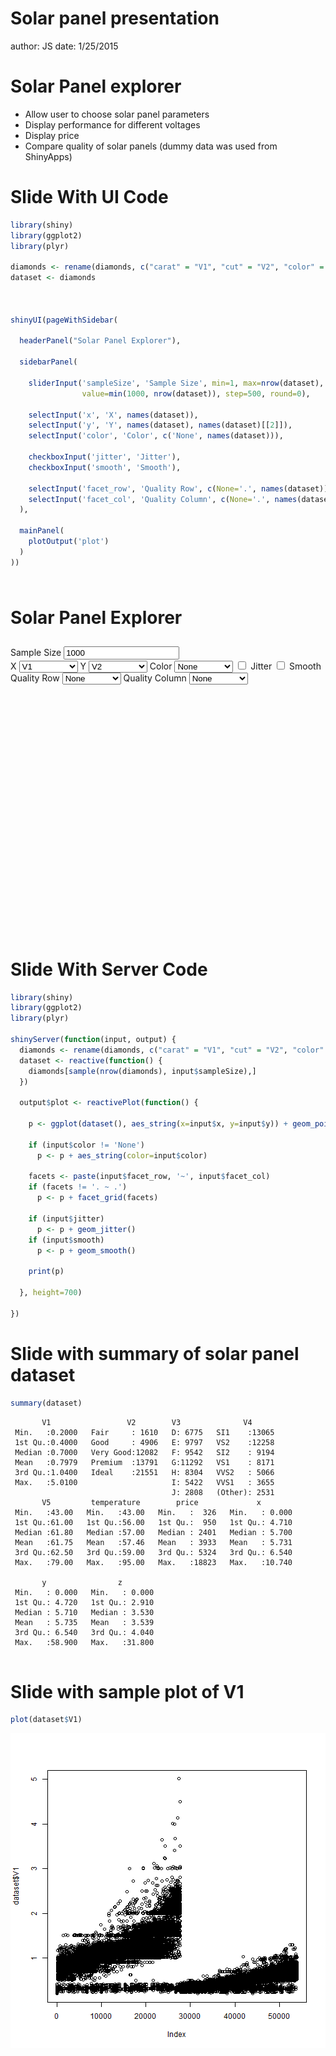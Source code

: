 Solar panel presentation
========================================================
author: JS
date: 1/25/2015

Solar Panel explorer
========================================================


- Allow user to choose solar panel parameters
- Display performance for different voltages
- Display price 
- Compare quality of solar panels
(dummy data was used from ShinyApps)

Slide With UI Code
========================================================


```r
library(shiny)
library(ggplot2)
library(plyr)

diamonds <- rename(diamonds, c("carat" = "V1", "cut" = "V2", "color" = "V3", "clarity" = "V4", "depth" = "V5", "table" = "temperature"))
dataset <- diamonds



shinyUI(pageWithSidebar(
  
  headerPanel("Solar Panel Explorer"),
  
  sidebarPanel(
    
    sliderInput('sampleSize', 'Sample Size', min=1, max=nrow(dataset),
                value=min(1000, nrow(dataset)), step=500, round=0),
    
    selectInput('x', 'X', names(dataset)),
    selectInput('y', 'Y', names(dataset), names(dataset)[[2]]),
    selectInput('color', 'Color', c('None', names(dataset))),
    
    checkboxInput('jitter', 'Jitter'),
    checkboxInput('smooth', 'Smooth'),
    
    selectInput('facet_row', 'Quality Row', c(None='.', names(dataset))),
    selectInput('facet_col', 'Quality Column', c(None='.', names(dataset)))
  ),
  
  mainPanel(
    plotOutput('plot')
  )
))
```

<!--html_preserve--><div class="container-fluid">
<div class="row-fluid">
<div class="span12" style="padding: 10px 0px;">
<h1>Solar Panel Explorer</h1>
</div>
</div>
<div class="row-fluid">
<div class="span4">
<form class="well">
<div>
<label class="control-label" for="sampleSize">Sample Size</label>
<input id="sampleSize" type="slider" name="sampleSize" value="1000" class="jslider" data-from="1" data-to="53940" data-step="500" data-skin="plastic" data-round="0" data-locale="us" data-format="#,##0.#####" data-smooth="FALSE"/>
</div>
<label class="control-label" for="x">X</label>
<select id="x"><option value="V1" selected>V1</option>
<option value="V2">V2</option>
<option value="V3">V3</option>
<option value="V4">V4</option>
<option value="V5">V5</option>
<option value="temperature">temperature</option>
<option value="price">price</option>
<option value="x">x</option>
<option value="y">y</option>
<option value="z">z</option></select>
<script type="application/json" data-for="x" data-nonempty="">{}</script>
<label class="control-label" for="y">Y</label>
<select id="y"><option value="V1">V1</option>
<option value="V2" selected>V2</option>
<option value="V3">V3</option>
<option value="V4">V4</option>
<option value="V5">V5</option>
<option value="temperature">temperature</option>
<option value="price">price</option>
<option value="x">x</option>
<option value="y">y</option>
<option value="z">z</option></select>
<script type="application/json" data-for="y" data-nonempty="">{}</script>
<label class="control-label" for="color">Color</label>
<select id="color"><option value="None" selected>None</option>
<option value="V1">V1</option>
<option value="V2">V2</option>
<option value="V3">V3</option>
<option value="V4">V4</option>
<option value="V5">V5</option>
<option value="temperature">temperature</option>
<option value="price">price</option>
<option value="x">x</option>
<option value="y">y</option>
<option value="z">z</option></select>
<script type="application/json" data-for="color" data-nonempty="">{}</script>
<label class="checkbox" for="jitter">
<input id="jitter" type="checkbox"/>
<span>Jitter</span>
</label>
<label class="checkbox" for="smooth">
<input id="smooth" type="checkbox"/>
<span>Smooth</span>
</label>
<label class="control-label" for="facet_row">Quality Row</label>
<select id="facet_row"><option value="." selected>None</option>
<option value="V1">V1</option>
<option value="V2">V2</option>
<option value="V3">V3</option>
<option value="V4">V4</option>
<option value="V5">V5</option>
<option value="temperature">temperature</option>
<option value="price">price</option>
<option value="x">x</option>
<option value="y">y</option>
<option value="z">z</option></select>
<script type="application/json" data-for="facet_row" data-nonempty="">{}</script>
<label class="control-label" for="facet_col">Quality Column</label>
<select id="facet_col"><option value="." selected>None</option>
<option value="V1">V1</option>
<option value="V2">V2</option>
<option value="V3">V3</option>
<option value="V4">V4</option>
<option value="V5">V5</option>
<option value="temperature">temperature</option>
<option value="price">price</option>
<option value="x">x</option>
<option value="y">y</option>
<option value="z">z</option></select>
<script type="application/json" data-for="facet_col" data-nonempty="">{}</script>
</form>
</div>
<div class="span8">
<div id="plot" class="shiny-plot-output" style="width: 100% ; height: 400px"></div>
</div>
</div>
</div><!--/html_preserve-->

Slide With Server Code
========================================================


```r
library(shiny)
library(ggplot2)
library(plyr)

shinyServer(function(input, output) {
  diamonds <- rename(diamonds, c("carat" = "V1", "cut" = "V2", "color" = "V3", "clarity" = "V4", "depth" = "V5", "table" = "temperature"))
  dataset <- reactive(function() {
    diamonds[sample(nrow(diamonds), input$sampleSize),]
  })
  
  output$plot <- reactivePlot(function() {
    
    p <- ggplot(dataset(), aes_string(x=input$x, y=input$y)) + geom_point()
    
    if (input$color != 'None')
      p <- p + aes_string(color=input$color)
    
    facets <- paste(input$facet_row, '~', input$facet_col)
    if (facets != '. ~ .')
      p <- p + facet_grid(facets)
    
    if (input$jitter)
      p <- p + geom_jitter()
    if (input$smooth)
      p <- p + geom_smooth()
    
    print(p)
    
  }, height=700)
  
})
```

Slide with summary of solar panel dataset
========================================================


```r
summary(dataset)
```

```
       V1                 V2        V3              V4       
 Min.   :0.2000   Fair     : 1610   D: 6775   SI1    :13065  
 1st Qu.:0.4000   Good     : 4906   E: 9797   VS2    :12258  
 Median :0.7000   Very Good:12082   F: 9542   SI2    : 9194  
 Mean   :0.7979   Premium  :13791   G:11292   VS1    : 8171  
 3rd Qu.:1.0400   Ideal    :21551   H: 8304   VVS2   : 5066  
 Max.   :5.0100                     I: 5422   VVS1   : 3655  
                                    J: 2808   (Other): 2531  
       V5         temperature        price             x         
 Min.   :43.00   Min.   :43.00   Min.   :  326   Min.   : 0.000  
 1st Qu.:61.00   1st Qu.:56.00   1st Qu.:  950   1st Qu.: 4.710  
 Median :61.80   Median :57.00   Median : 2401   Median : 5.700  
 Mean   :61.75   Mean   :57.46   Mean   : 3933   Mean   : 5.731  
 3rd Qu.:62.50   3rd Qu.:59.00   3rd Qu.: 5324   3rd Qu.: 6.540  
 Max.   :79.00   Max.   :95.00   Max.   :18823   Max.   :10.740  
                                                                 
       y                z         
 Min.   : 0.000   Min.   : 0.000  
 1st Qu.: 4.720   1st Qu.: 2.910  
 Median : 5.710   Median : 3.530  
 Mean   : 5.735   Mean   : 3.539  
 3rd Qu.: 6.540   3rd Qu.: 4.040  
 Max.   :58.900   Max.   :31.800  
                                  
```


Slide with sample plot of V1
========================================================

```r
plot(dataset$V1)
```

![plot of chunk unnamed-chunk-4](presentation-figure/unnamed-chunk-4-1.png) 
